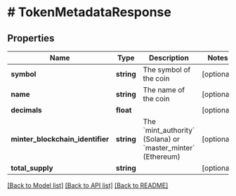# # TokenMetadataResponse

## Properties

Name | Type | Description | Notes
------------ | ------------- | ------------- | -------------
**symbol** | **string** | The symbol of the coin | [optional]
**name** | **string** | The name of the coin | [optional]
**decimals** | **float** |  | [optional]
**minter_blockchain_identifier** | **string** | The &#x60;mint_authority&#x60; (Solana) or &#x60;master_minter&#x60; (Ethereum) | [optional]
**total_supply** | **string** |  | [optional]

[[Back to Model list]](../../README.md#models) [[Back to API list]](../../README.md#endpoints) [[Back to README]](../../README.md)
